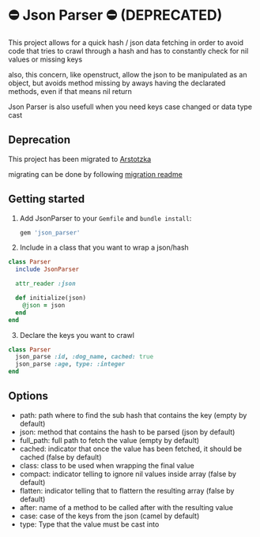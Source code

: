 :no_entry: Json Parser :no_entry: (DEPRECATED)
========

This project allows for a quick hash / json data fetching in order to avoid code
that tries to crawl through a hash and has to constantly check for nil values or missing keys

also, this concern, like openstruct, allow the json to be manipulated as an object, but
avoids method missing by aways having the declarated methods, even if that means nil return

Json Parser is also usefull when you need keys case changed or data type cast

Deprecation
-----------
This project has been migrated to [Arstotzka](https://github.com/darthjee/arstotzka/tree/1.2.3)

migrating can be done by following [migration readme](https://github.com/Bidu/json_parser/blob/master/MIGRATION_README.md)

Getting started
---------------
1. Add JsonParser to your `Gemfile` and `bundle install`:

    ```ruby
    gem 'json_parser'
    ```

2. Include in a class that you want to wrap a json/hash
  ```ruby
  class Parser
    include JsonParser

    attr_reader :json

    def initialize(json)
      @json = json
    end
  end
  ```

3. Declare the keys you want to crawl
  ```ruby
  class Parser
    json_parse :id, :dog_name, cached: true
    json_parse :age, type: :integer
  end
  ```

Options
-------
- path: path where to find the sub hash that contains the key (empty by default)
- json: method that contains the hash to be parsed (json by default)
- full_path: full path to fetch the value (empty by default)
- cached: indicator that once the value has been fetched, it should be cached (false by default)
- class: class to be used when wrapping the final value
- compact: indicator telling to ignore nil values inside array (false by default)
- flatten: indicator telling that to flattern the resulting array (false by default)
- after: name of a method to be called after with the resulting value
- case: case of the keys from the json (camel by default)
- type: Type that the value must be cast into
